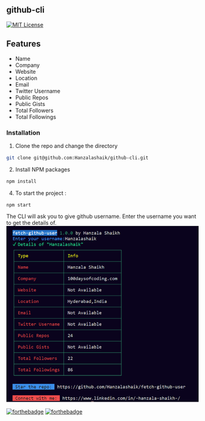 ## github-cli

[![MIT License](https://img.shields.io/badge/License-MIT-green.svg)](https://choosealicense.com/licenses/mit/)

## Features

- Name
- Company
- Website
- Location
- Email
- Twitter Username
- Public Repos
- Public Gists
- Total Followers
- Total Followings

### Installation

1. Clone the repo and change the directory

```sh
git clone git@github.com:Hanzalashaik/github-cli.git
```

2. Install NPM packages

```sh
npm install
```

4. To start the project :

```
npm start
```

The CLI will ask you to give github username. Enter the username you want to get the details of.
![Image](https://github.com/Hanzalashaik/github-cli/blob/main/images/screenshoot.png "Image")

[![forthebadge](https://forthebadge.com/images/badges/built-with-love.svg)](https://forthebadge.com) [![forthebadge](https://forthebadge.com/images/badges/made-with-javascript.svg)](https://forthebadge.com)
